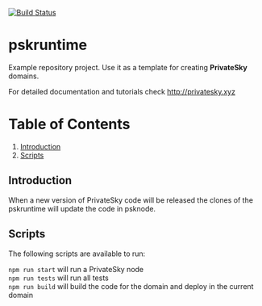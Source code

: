 [![Build Status](https://travis-ci.com/PrivateSky/psk-release.svg?branch=master)](https://travis-ci.com/PrivateSky/psk-release)
# pskruntime
Example repository project. Use it as a template for creating <b>PrivateSky</b> domains.

For detailed documentation and tutorials check http://privatesky.xyz

# Table of Contents
1. [Introduction](#introduction)
2. [Scripts](#scripts)

## Introduction  
When a new version of PrivateSky code will be released the clones of the pskruntime will update the code in psknode.

## Scripts
The following scripts are available to run: 

``` npm run start ``` will run a PrivateSky node  
``` npm run tests ``` will run all tests  
``` npm run build ``` will build the code for the domain and deploy in the current domain  

